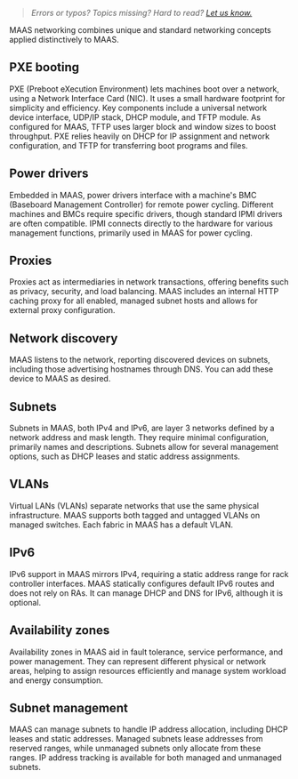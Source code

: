 > *Errors or typos? Topics missing? Hard to read? <a href="https://docs.google.com/forms/d/e/1FAIpQLScIt3ffetkaKW3gDv6FDk7CfUTNYP_HGmqQotSTtj2htKkVBw/viewform?usp=pp_url&entry.1739714854=https://maas.io/docs/the-role-of-maas-networks" target = "_blank">Let us know.</a>*

MAAS networking combines unique and standard networking concepts applied distinctively to MAAS. 
 
## PXE booting

PXE (Preboot eXecution Environment) lets machines boot over a network, using a Network Interface Card (NIC). It uses a small hardware footprint for simplicity and efficiency. Key components include a universal network device interface, UDP/IP stack, DHCP module, and TFTP module. As configured for MAAS, TFTP uses larger block and window sizes to boost throughput. PXE relies heavily on DHCP for IP assignment and network configuration, and TFTP for transferring boot programs and files.

## Power drivers

Embedded in MAAS, power drivers interface with a machine's BMC (Baseboard Management Controller) for remote power cycling. Different machines and BMCs require specific drivers, though standard IPMI drivers are often compatible. IPMI connects directly to the hardware for various management functions, primarily used in MAAS for power cycling.

## Proxies

Proxies act as intermediaries in network transactions, offering benefits such as privacy, security, and load balancing. MAAS includes an internal HTTP caching proxy for all enabled, managed subnet hosts and allows for external proxy configuration.

## Network discovery

MAAS listens to the network, reporting discovered devices on subnets, including those advertising hostnames through DNS. You can add these device to MAAS as desired.

## Subnets

Subnets in MAAS, both IPv4 and IPv6, are layer 3 networks defined by a network address and mask length. They require minimal configuration, primarily names and descriptions. Subnets allow for several management options, such as DHCP leases and static address assignments.

## VLANs

Virtual LANs (VLANs) separate networks that use the same physical infrastructure. MAAS supports both tagged and untagged VLANs on managed switches. Each fabric in MAAS has a default VLAN.

## IPv6

IPv6 support in MAAS mirrors IPv4, requiring a static address range for rack controller interfaces. MAAS statically configures default IPv6 routes and does not rely on RAs. It can manage DHCP and DNS for IPv6, although it is optional.

## Availability zones

Availability zones in MAAS aid in fault tolerance, service performance, and power management. They can represent different physical or network areas, helping to assign resources efficiently and manage system workload and energy consumption.

## Subnet management

MAAS can manage subnets to handle IP address allocation, including DHCP leases and static addresses. Managed subnets lease addresses from reserved ranges, while unmanaged subnets only allocate from these ranges. IP address tracking is available for both managed and unmanaged subnets.

